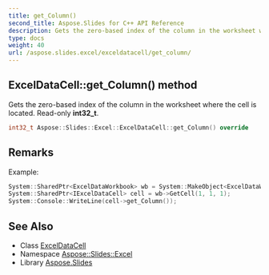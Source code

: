 ```yaml
---
title: get_Column()
second_title: Aspose.Slides for C++ API Reference
description: Gets the zero-based index of the column in the worksheet where the cell is located. Read-only int32_t.
type: docs
weight: 40
url: /aspose.slides.excel/exceldatacell/get_column/
---
```

## ExcelDataCell::get_Column() method


Gets the zero-based index of the column in the worksheet where the cell is located. Read-only **int32_t**.

```cpp
int32_t Aspose::Slides::Excel::ExcelDataCell::get_Column() override
```

## Remarks


Example: 
```cpp
System::SharedPtr<ExcelDataWorkbook> wb = System::MakeObject<ExcelDataWorkbook>(testFile);
System::SharedPtr<IExcelDataCell> cell = wb->GetCell(1, 1, 1);
System::Console::WriteLine(cell->get_Column());
```

## See Also

* Class [ExcelDataCell](../)
* Namespace [Aspose::Slides::Excel](../../)
* Library [Aspose.Slides](../../../)